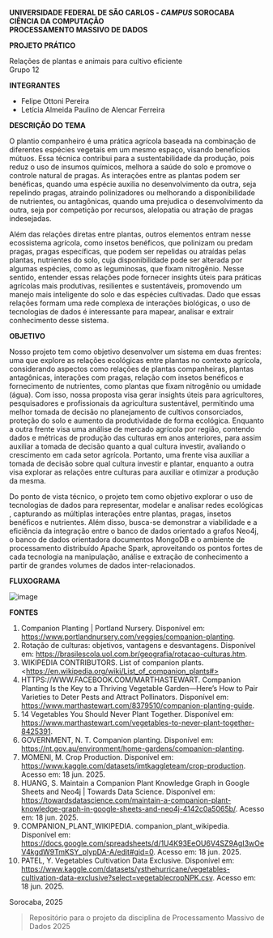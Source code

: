 **UNIVERSIDADE FEDERAL DE SÃO CARLOS - *CAMPUS* SOROCABA** <br>
**CIÊNCIA DA COMPUTAÇÃO** <br>
**PROCESSAMENTO MASSIVO DE DADOS** <br>

**PROJETO PRÁTICO** 

Relações de plantas e animais para cultivo eficiente <br>
Grupo 12 <br> 

**INTEGRANTES**

- Felipe Ottoni Pereira
- Letícia Almeida Paulino de Alencar Ferreira

**DESCRIÇÃO DO TEMA** 

O plantio companheiro é uma prática agrícola baseada na combinação de diferentes espécies vegetais em um mesmo espaço, visando benefícios mútuos. Essa técnica contribui para a sustentabilidade da produção, pois reduz o uso de insumos químicos, melhora a saúde do solo e promove o controle natural de pragas. As interações entre as plantas podem ser benéficas, quando uma espécie auxilia no desenvolvimento da outra, seja repelindo pragas, atraindo polinizadores ou melhorando a disponibilidade de nutrientes, ou antagônicas, quando uma prejudica o desenvolvimento da outra, seja por competição por recursos, alelopatia ou atração de pragas indesejadas.

Além das relações diretas entre plantas, outros elementos entram nesse ecossistema agrícola, como insetos benéficos, que polinizam ou predam pragas, pragas específicas, que podem ser repelidas ou atraídas pelas plantas, nutrientes do solo, cuja disponibilidade pode ser alterada por algumas espécies, como as leguminosas, que fixam nitrogênio. Nesse sentido, entender essas relações pode fornecer insights úteis para práticas agrícolas mais produtivas, resilientes e sustentáveis, promovendo um manejo mais inteligente do solo e das espécies cultivadas. Dado que essas relações formam uma rede complexa de interações biológicas, o uso de tecnologias de dados é interessante para mapear, analisar e extrair conhecimento desse sistema.

**OBJETIVO** 

Nosso projeto tem como objetivo desenvolver um sistema em duas frentes: uma que explore as relações ecológicas entre plantas no contexto agrícola, considerando aspectos como relações de plantas companheiras, plantas antagônicas, interações com pragas, relação com insetos benéficos e fornecimento de nutrientes, como plantas que fixam nitrogênio ou umidade (água). Com isso, nossa proposta visa gerar insights úteis para agricultores, pesquisadores e profissionais da agricultura sustentável, permitindo uma melhor tomada de decisão no planejamento de cultivos consorciados, proteção do solo e aumento da produtividade de forma ecológica. Enquanto a outra frente visa uma análise de mercado agrícola por região, contendo dados e métricas de produção das culturas em anos anteriores, para assim auxiliar a tomada de decisão quanto a qual cultura investir, avaliando o crescimento em cada setor agrícola. Portanto, uma frente visa auxiliar a tomada de decisão sobre qual cultura investir e plantar, enquanto a outra visa explorar as relações entre culturas para auxiliar e otimizar a produção da mesma.

Do ponto de vista técnico, o projeto tem como objetivo explorar o uso de tecnologias de dados para representar, modelar e analisar redes ecológicas , capturando as múltiplas interações entre plantas, pragas, insetos benéficos e nutrientes. Além disso, busca-se demonstrar a viabilidade e a eficiência da integração entre o banco de dados orientado a grafos Neo4j, o banco de dados orientadora documentos MongoDB e o ambiente de processamento distribuído Apache Spark, aproveitando os pontos fortes de cada tecnologia na manipulação, análise e extração de conhecimento a partir de grandes volumes de dados inter-relacionados.

**FLUXOGRAMA**

![image](https://github.com/user-attachments/assets/1c47097a-e319-405d-a406-ac3253139578)

**FONTES**

1. Companion Planting | Portland Nursery. Disponível em: <https://www.portlandnursery.com/veggies/companion-planting>.
2. Rotação de culturas: objetivos, vantagens e desvantagens. Disponível em: <https://brasilescola.uol.com.br/geografia/rotacao-culturas.htm>.
3. WIKIPEDIA CONTRIBUTORS. List of companion plants.  <‌https://en.wikipedia.org/wiki/List_of_companion_plants#>
4. HTTPS://WWW.FACEBOOK.COM/MARTHASTEWART. Companion Planting Is the Key to a Thriving Vegetable Garden—Here’s How to Pair Varieties to Deter Pests and Attract Pollinators. Disponível em: <https://www.marthastewart.com/8379510/companion-planting-guide>.
5. 14 Vegetables You Should Never Plant Together. Disponível em: <https://www.marthastewart.com/vegetables-to-never-plant-together-8425391>.
6. GOVERNMENT, N. T. Companion planting. Disponível em: <https://nt.gov.au/environment/home-gardens/companion-planting>.
7. MOMENI, M. Crop Production. Disponível em: <https://www.kaggle.com/datasets/imtkaggleteam/crop-production>. Acesso em: 18 jun. 2025.
8. HUANG, S. Maintain a Companion Plant Knowledge Graph in Google Sheets and Neo4j | Towards Data Science. Disponível em: <https://towardsdatascience.com/maintain-a-companion-plant-knowledge-graph-in-google-sheets-and-neo4j-4142c0a5065b/>. Acesso em: 18 jun. 2025.
9. COMPANION_PLANT_WIKIPEDIA. companion_plant_wikipedia. Disponível em: <https://docs.google.com/spreadsheets/d/1U4K93EeOU6V4SZ9AgI3wOeV4kgdW9TmKSY_pIypDA-A/edit#gid=0>. Acesso em: 18 jun. 2025.
10. PATEL, Y. Vegetables Cultivation Data Exclusive. Disponível em: <https://www.kaggle.com/datasets/ysthehurricane/vegetables-cultivation-data-exclusive?select=vegetablecropNPK.csv>. Acesso em: 18 jun. 2025.

Sorocaba, 2025
> Repositório para o projeto da disciplina de Processamento Massivo de Dados 2025
